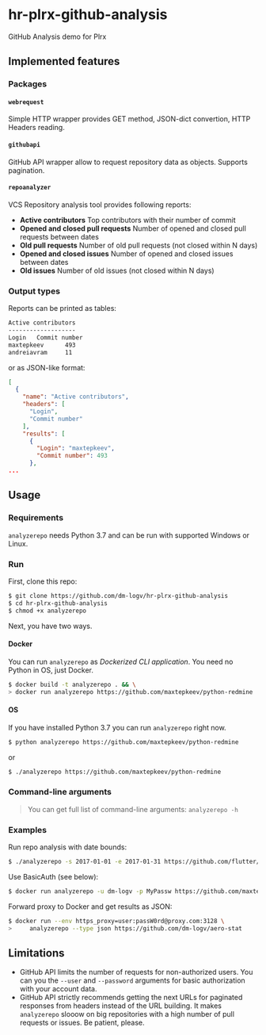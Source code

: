 # hr-plrx-github-analysis
GitHub Analysis demo for Plrx


## Implemented features

### Packages
#### `webrequest`
Simple HTTP wrapper provides GET method, JSON-dict convertion, HTTP Headers reading.

#### `githubapi`
GitHub API wrapper allow to request repository data as objects.
Supports pagination.

#### `repoanalyzer`
VCS Repository analysis tool provides following reports:

- **Active contributors**
  Top contributors with their number of commit
- **Opened and closed pull requests**
  Number of opened and closed pull requests between dates
- **Old pull requests**
  Number of old pull requests (not closed within N days)
- **Opened and closed issues**
  Number of opened and closed issues between dates
- **Old issues**
  Number of old issues (not closed within N days)
  
### Output types
Reports can be printed as tables:

```bash
Active contributors
-------------------
Login   Commit number
maxtepkeev      493
andreiavram     11
```
or as JSON-like format:
```json
[
  {
    "name": "Active contributors",
    "headers": [
      "Login",
      "Commit number"
    ],
    "results": [
      {
        "Login": "maxtepkeev",
        "Commit number": 493
      },
...
```

## Usage
### Requirements

`analyzerepo` needs Python 3.7 and can be run with supported Windows or Linux.

### Run

First, clone this repo:

```bash
$ git clone https://github.com/dm-logv/hr-plrx-github-analysis
$ cd hr-plrx-github-analysis
$ chmod +x analyzerepo 
```

Next, you have two ways.

#### Docker

You can run `analyzerepo` as _Dockerized CLI application_. You need no Python in OS, just Docker.

```bash
$ docker build -t analyzerepo . && \
> docker run analyzerepo https://github.com/maxtepkeev/python-redmine
```

#### OS

If you have installed Python 3.7 you can run `analyzerepo` right now.

```bash
$ python analyzerepo https://github.com/maxtepkeev/python-redmine
```
or
```bash
$ ./analyzerepo https://github.com/maxtepkeev/python-redmine
```

### Command-line arguments

> You can get full list of command-line arguments: `analyzerepo -h`

### Examples

Run repo analysis with date bounds:
```bash
$ ./analyzerepo -s 2017-01-01 -e 2017-01-31 https://github.com/flutter/flutter
```

Use BasicAuth (see below):
```bash
$ docker run analyzerepo -u dm-logv -p MyPassw https://github.com/maxtepkeev/python-redmine
```

Forward proxy to Docker and get results as JSON:
```bash
$ docker run --env https_proxy=user:passW0rd@proxy.com:3128 \
>     analyzerepo --type json https://github.com/dm-logv/aero-stat
```

## Limitations

- GitHub API limits the number of requests for non-authorized users. 
  You can you the `--user` and `--password` arguments for basic authorization 
  with your account data.  
- GitHub API strictly recommends getting the next URLs for paginated responses 
  from headers instead of the URL building. 
  It makes `analyzerepo` slooow on big repositories with a high number 
  of pull requests or issues. Be patient, please.
